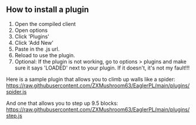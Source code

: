 <h2>How to install a plugin</h2>
<ol>
  <li>Open the compiled client</li>
  <li>Open options</li>
  <li>Click 'Plugins'</li>
  <li>Click 'Add New'</li>
  <li>Paste in the .js url.</li>
  <li>Reload to use the plugin.</li>
  <li>Optional: If the plugin is not working, go to options > plugins and make sure it says 'LOADED' next to your plugin. If it doesn't, it's not my fault!!!</li>
</ol>


Here is a sample plugin that allows you to climb up walls like a spider:
https://raw.githubusercontent.com/ZXMushroom63/EaglerPL/main/plugins/spider.js

And one that allows you to step up 9.5 blocks:<br>
https://raw.githubusercontent.com/ZXMushroom63/EaglerPL/main/plugins/step.js
